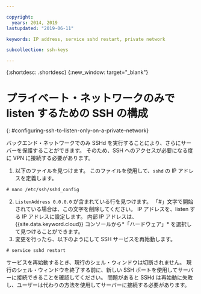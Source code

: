 ```yaml
---

copyright:
  years: 2014, 2019
lastupdated: "2019-06-11"

keywords: IP address, service sshd restart, private network

subcollection: ssh-keys

---
```


{:shortdesc: .shortdesc}
{:new_window: target="_blank"}

# プライベート・ネットワークのみで listen するための SSH の構成
{: #configuring-ssh-to-listen-only-on-a-private-network}

バックエンド・ネットワークでのみ SSHd を実行することにより、さらにサーバーを保護することができます。 そのため、SSH へのアクセスが必要になる度に VPN に接続する必要があります。

1. 以下のファイルを見つけます。 このファイルを使用して、`sshd` の IP アドレスを定義します。
```
# nano /etc/ssh/sshd_config
```

2. `ListenAddress 0.0.0.0` が含まれている行を見つけます。 「#」文字で開始されている場合は、この文字を削除してください。 IP アドレスを、listen する IP アドレスに設定します。 内部 IP アドレスは、{{site.data.keyword.cloud}} コンソールから*「ハードウェア」* を選択して見つけることができます。
3. 変更を行ったら、以下のようにして SSH サービスを再始動します。
```
# service sshd restart
```

サービスを再始動するとき、現行のシェル・ウィンドウは切断されません。 現行のシェル・ウィンドウを終了する前に、新しい SSH ポートを使用してサーバーに接続できることを確認してください。 問題があると SSHd は再始動に失敗し、ユーザーは代わりの方法を使用してサーバーに接続する必要があります。
